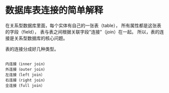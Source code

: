 

# 数据库表连接的简单解释

在关系型数据库里面，每个实体有自己的一张表（table），
所有属性都是这张表的字段（field），
表与表之间根据关联字段"连接"（join）在一起。
所以，表的连接是关系型数据库的核心问题。

表的连接分成好几种类型。
```mysql

内连接（inner join）
外连接（outer join）
左连接（left join）
右连接（right join）
全连接（full join）
```


